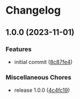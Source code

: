 # Changelog

## 1.0.0 (2023-11-01)


### Features

* initial commit ([8c87fe4](https://github.com/Nolway/vite-grakkit-hrm/commit/8c87fe4caddf90be5b543034db991a73f48fa880))


### Miscellaneous Chores

* release 1.0.0 ([4c4fc19](https://github.com/Nolway/vite-grakkit-hrm/commit/4c4fc198e41280f9c0ce9e7cdba813f8ae0aab77))

